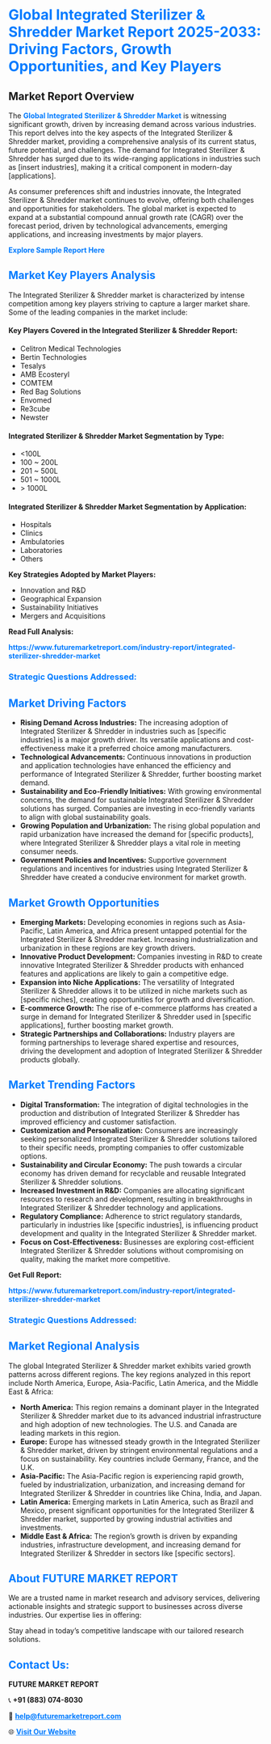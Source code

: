 <h1 style="color: #007BFF;">Global Integrated Sterilizer & Shredder Market Report 2025-2033: Driving Factors, Growth Opportunities, and Key Players</h1>

<section id="overview">
<h2>Market Report Overview</h2>
<p>The <a href="https://www.futuremarketreport.com/industry-report/integrated-sterilizer-shredder-market" style="color: #007BFF; text-decoration: none;"><strong>Global Integrated Sterilizer & Shredder Market</strong></a> is witnessing significant growth, driven by increasing demand across various industries. This report delves into the key aspects of the Integrated Sterilizer & Shredder market, providing a comprehensive analysis of its current status, future potential, and challenges. The demand for Integrated Sterilizer & Shredder has surged due to its wide-ranging applications in industries such as [insert industries], making it a critical component in modern-day [applications].</p>
<p>As consumer preferences shift and industries innovate, the Integrated Sterilizer & Shredder market continues to evolve, offering both challenges and opportunities for stakeholders. The global market is expected to expand at a substantial compound annual growth rate (CAGR) over the forecast period, driven by technological advancements, emerging applications, and increasing investments by major players.</p>
</section>

<section id="overview">
<p><a href="https://www.futuremarketreport.com/request-sample/reportId=55325" style="color: #007BFF; text-decoration: none;"><strong>Explore Sample Report Here</strong></a></p>
</section>

<section id="key-players">
<h2 style="color: #007BFF;">Market Key Players Analysis</h2>
<p>The Integrated Sterilizer & Shredder market is characterized by intense competition among key players striving to capture a larger market share. Some of the leading companies in the market include:</p>
<h4>Key Players Covered in the Integrated Sterilizer & Shredder Report:</h4>
<ul><li>Celitron Medical Technologies</li><li>Bertin Technologies</li><li>Tesalys</li><li>AMB Ecosteryl</li><li>COMTEM</li><li>Red Bag Solutions</li><li>Envomed</li><li>Re3cube</li><li>Newster</li></ul>
<h4>Integrated Sterilizer & Shredder Market Segmentation by Type:</h4>
<ul><li>&lt;100L</li><li>100 ~ 200L</li><li>201 ~ 500L</li><li>501 ~ 1000L</li><li>&gt; 1000L</li></ul>

<h4>Integrated Sterilizer & Shredder Market Segmentation by Application:</h4>
<ul><li>Hospitals</li><li>Clinics</li><li>Ambulatories</li><li>Laboratories</li><li>Others</li></ul>
<p><strong>Key Strategies Adopted by Market Players:</strong></p>
<ul>
<li>Innovation and R&D</li>
<li>Geographical Expansion</li>
<li>Sustainability Initiatives</li>
<li>Mergers and Acquisitions</li>
</ul>
</section>

<section>
<p><strong>Read Full Analysis: </strong></p><a href="https://www.futuremarketreport.com/industry-report/integrated-sterilizer-shredder-market" style="color: #007BFF; text-decoration: none;"><strong>https://www.futuremarketreport.com/industry-report/integrated-sterilizer-shredder-market</strong></a>
<h3 style="color: #007BFF;">Strategic Questions Addressed:</h3>
</section>

<section id="driving-factors">
<h2 style="color: #007BFF;">Market Driving Factors</h2>
<ul>
<li><strong>Rising Demand Across Industries:</strong> The increasing adoption of Integrated Sterilizer & Shredder in industries such as [specific industries] is a major growth driver. Its versatile applications and cost-effectiveness make it a preferred choice among manufacturers.</li>
<li><strong>Technological Advancements:</strong> Continuous innovations in production and application technologies have enhanced the efficiency and performance of Integrated Sterilizer & Shredder, further boosting market demand.</li>
<li><strong>Sustainability and Eco-Friendly Initiatives:</strong> With growing environmental concerns, the demand for sustainable Integrated Sterilizer & Shredder solutions has surged. Companies are investing in eco-friendly variants to align with global sustainability goals.</li>
<li><strong>Growing Population and Urbanization:</strong> The rising global population and rapid urbanization have increased the demand for [specific products], where Integrated Sterilizer & Shredder plays a vital role in meeting consumer needs.</li>
<li><strong>Government Policies and Incentives:</strong> Supportive government regulations and incentives for industries using Integrated Sterilizer & Shredder have created a conducive environment for market growth.</li>
</ul>
</section>

<section id="growth-opportunities">
<h2 style="color: #007BFF;">Market Growth Opportunities</h2>
<ul>
<li><strong>Emerging Markets:</strong> Developing economies in regions such as Asia-Pacific, Latin America, and Africa present untapped potential for the Integrated Sterilizer & Shredder market. Increasing industrialization and urbanization in these regions are key growth drivers.</li>
<li><strong>Innovative Product Development:</strong> Companies investing in R&D to create innovative Integrated Sterilizer & Shredder products with enhanced features and applications are likely to gain a competitive edge.</li>
<li><strong>Expansion into Niche Applications:</strong> The versatility of Integrated Sterilizer & Shredder allows it to be utilized in niche markets such as [specific niches], creating opportunities for growth and diversification.</li>
<li><strong>E-commerce Growth:</strong> The rise of e-commerce platforms has created a surge in demand for Integrated Sterilizer & Shredder used in [specific applications], further boosting market growth.</li>
<li><strong>Strategic Partnerships and Collaborations:</strong> Industry players are forming partnerships to leverage shared expertise and resources, driving the development and adoption of Integrated Sterilizer & Shredder products globally.</li>
</ul>
</section>

<section id="trending-factors">
<h2 style="color: #007BFF;">Market Trending Factors</h2>
<ul>
<li><strong>Digital Transformation:</strong> The integration of digital technologies in the production and distribution of Integrated Sterilizer & Shredder has improved efficiency and customer satisfaction.</li>
<li><strong>Customization and Personalization:</strong> Consumers are increasingly seeking personalized Integrated Sterilizer & Shredder solutions tailored to their specific needs, prompting companies to offer customizable options.</li>
<li><strong>Sustainability and Circular Economy:</strong> The push towards a circular economy has driven demand for recyclable and reusable Integrated Sterilizer & Shredder solutions.</li>
<li><strong>Increased Investment in R&D:</strong> Companies are allocating significant resources to research and development, resulting in breakthroughs in Integrated Sterilizer & Shredder technology and applications.</li>
<li><strong>Regulatory Compliance:</strong> Adherence to strict regulatory standards, particularly in industries like [specific industries], is influencing product development and quality in the Integrated Sterilizer & Shredder market.</li>
<li><strong>Focus on Cost-Effectiveness:</strong> Businesses are exploring cost-efficient Integrated Sterilizer & Shredder solutions without compromising on quality, making the market more competitive.</li>
</ul>
</section>

<section>
<p><strong>Get Full Report: </strong></p><a href="https://www.futuremarketreport.com/industry-report/integrated-sterilizer-shredder-market" style="color: #007BFF; text-decoration: none;"><strong>https://www.futuremarketreport.com/industry-report/integrated-sterilizer-shredder-market</strong></a>
<h3 style="color: #007BFF;">Strategic Questions Addressed:</h3>
</section>


<section id="regional-analysis">
<h2 style="color: #007BFF;">Market Regional Analysis</h2>
<p>The global Integrated Sterilizer & Shredder market exhibits varied growth patterns across different regions. The key regions analyzed in this report include North America, Europe, Asia-Pacific, Latin America, and the Middle East & Africa:</p>
<ul>
<li><strong>North America:</strong> This region remains a dominant player in the Integrated Sterilizer & Shredder market due to its advanced industrial infrastructure and high adoption of new technologies. The U.S. and Canada are leading markets in this region.</li>
<li><strong>Europe:</strong> Europe has witnessed steady growth in the Integrated Sterilizer & Shredder market, driven by stringent environmental regulations and a focus on sustainability. Key countries include Germany, France, and the U.K.</li>
<li><strong>Asia-Pacific:</strong> The Asia-Pacific region is experiencing rapid growth, fueled by industrialization, urbanization, and increasing demand for Integrated Sterilizer & Shredder in countries like China, India, and Japan.</li>
<li><strong>Latin America:</strong> Emerging markets in Latin America, such as Brazil and Mexico, present significant opportunities for the Integrated Sterilizer & Shredder market, supported by growing industrial activities and investments.</li>
<li><strong>Middle East & Africa:</strong> The region’s growth is driven by expanding industries, infrastructure development, and increasing demand for Integrated Sterilizer & Shredder in sectors like [specific sectors].</li>
</ul>
</section>

<footer>
<h2 style="color: #007BFF;">About FUTURE MARKET REPORT</h2>
<p>We are a trusted name in market research and advisory services, delivering actionable insights and strategic support to businesses across diverse industries. Our expertise lies in offering:</p>

<p>Stay ahead in today’s competitive landscape with our tailored research solutions.</p>

<h2 style="color: #007BFF;">Contact Us:</h2>
<p><strong>FUTURE MARKET REPORT</strong></p>
<p>📞 <strong>+91 (883) 074-8030</strong></p>
<p>📧 <strong><a href="mailto:help@futuremarketreport.com" style="color: #007BFF;">help@futuremarketreport.com</a></strong></p>
<p>🌐 <strong><a href="https://www.futuremarketreport.com/" style="color: #007BFF;">Visit Our Website</a></strong></p>
</footer>